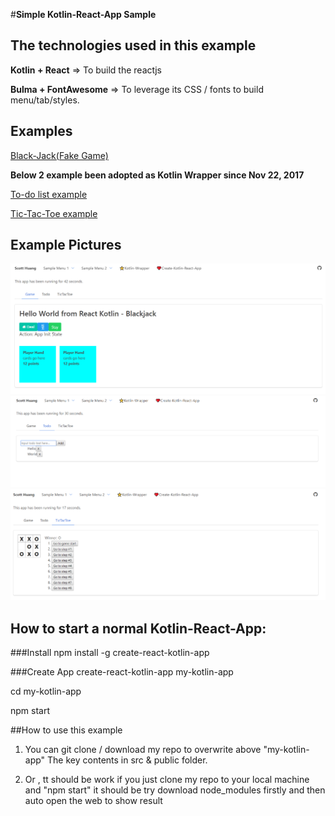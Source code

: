 #**Simple Kotlin-React-App Sample**

## The technologies used in this example  
**Kotlin + React**   => To build the reactjs

**Bulma + FontAwesome**  => To leverage its CSS / fonts to build menu/tab/styles.


## Examples  
[Black-Jack(Fake Game)](src/App/Game/gameUI.kt)

**Below 2 example been adopted as Kotlin Wrapper since Nov 22, 2017**

[To-do list example](https://github.com/JetBrains/kotlin-wrappers/blob/master/examples/src/main/kotlin/example/Todo.kt) 

[Tic-Tac-Toe example](https://github.com/JetBrains/kotlin-wrappers/blob/master/examples/src/main/kotlin/example/TicTacToe.kt)

## Example Pictures
![Black-Jack](https://github.com/ScottHuangZL/my-kotlin-app/blob/master/src/App/SamplePicture/Blackjack.png)
![To-do](https://github.com/ScottHuangZL/my-kotlin-app/blob/master/src/App/SamplePicture/Todo.png)
![Tic-Tac-Toe](https://github.com/ScottHuangZL/my-kotlin-app/blob/master/src/App/SamplePicture/TicTacToe.png)

## How to start a normal Kotlin-React-App:
###Install
npm install -g create-react-kotlin-app

###Create App
create-react-kotlin-app my-kotlin-app

cd my-kotlin-app

npm start

##How to use this example
1. You can git clone / download my repo to overwrite above "my-kotlin-app"
The key contents in src & public folder.

2. Or , tt should be work if you just clone my repo to your local machine and "npm start"
it should be try download node_modules firstly and then auto open the web to show result